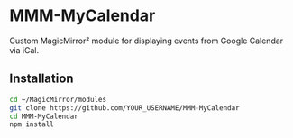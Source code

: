 # MMM-MyCalendar

Custom MagicMirror² module for displaying events from Google Calendar via iCal.

## Installation

```bash
cd ~/MagicMirror/modules
git clone https://github.com/YOUR_USERNAME/MMM-MyCalendar
cd MMM-MyCalendar
npm install
